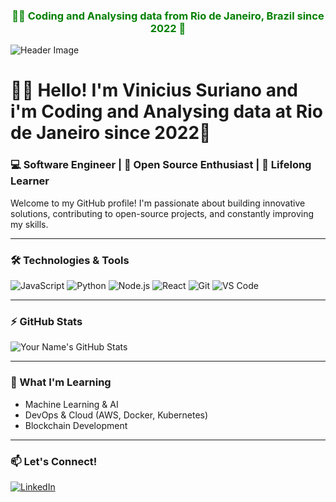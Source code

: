 
<h3 style="color: green;" align="center">🌴🦜 Coding and Analysing data from Rio de Janeiro, Brazil since 2022 🌴</h3>
<!-- Green-Themed Stylish GitHub Profile README -->

![Header Image](https://via.placeholder.com/1000x300/2ecc71/ffffff?text=Welcome+to+My+GitHub+Profile)

# 🌴🦜 Hello! I'm Vinicius Suriano and i'm Coding and Analysing data at Rio de Janeiro since 2022🌴

### 💻 Software Engineer | 🚀 Open Source Enthusiast | 🌱 Lifelong Learner

Welcome to my GitHub profile! I'm passionate about building innovative solutions, contributing to open-source projects, and constantly improving my skills.

---

### 🛠️ Technologies & Tools
![JavaScript](https://img.shields.io/badge/-JavaScript-2ecc71?style=flat-square&logo=javascript&logoColor=ffffff)
![Python](https://img.shields.io/badge/-Python-2ecc71?style=flat-square&logo=python&logoColor=ffffff)
![Node.js](https://img.shields.io/badge/-Node.js-2ecc71?style=flat-square&logo=node.js&logoColor=ffffff)
![React](https://img.shields.io/badge/-React-2ecc71?style=flat-square&logo=react&logoColor=ffffff)
![Git](https://img.shields.io/badge/-Git-2ecc71?style=flat-square&logo=git&logoColor=ffffff)
![VS Code](https://img.shields.io/badge/-VS_Code-2ecc71?style=flat-square&logo=visual-studio-code&logoColor=ffffff)

---

### ⚡ GitHub Stats

![Your Name's GitHub Stats](https://github-readme-stats.vercel.app/api?username=yourusername&show_icons=true&theme=radical&title_color=2ecc71&icon_color=ffffff&bg_color=00000000)

---

### 🌱 What I'm Learning

- Machine Learning & AI
- DevOps & Cloud (AWS, Docker, Kubernetes)
- Blockchain Development

---

### 📫 Let's Connect!

[![LinkedIn](https://img.shields.io/badge/-LinkedIn-2ecc71?style=flat-square&logo=linkedin&logoColor=ffffff)](https://linkedin.com/in/vinicius-suriano)



